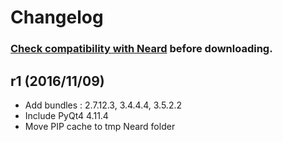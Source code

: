 # Changelog

### [Check compatibility with Neard](https://github.com/crazy-max/neard/wiki/toolPython#latest) before downloading.

## r1 (2016/11/09)

* Add bundles : 2.7.12.3, 3.4.4.4, 3.5.2.2
* Include PyQt4 4.11.4
* Move PIP cache to tmp Neard folder